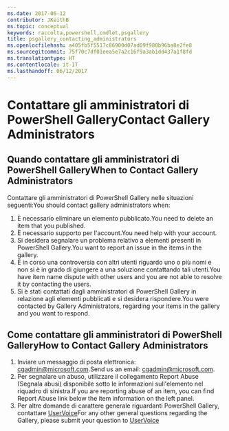 ```yaml
---
ms.date: 2017-06-12
contributor: JKeithB
ms.topic: conceptual
keywords: raccolta,powershell,cmdlet,psgallery
title: psgallery_contacting_administrators
ms.openlocfilehash: a405fb5f5517c86900d07ad09f980b96ba8e2fe8
ms.sourcegitcommit: 75f70c7df01eea5e7a2c16f9a3ab1dd437a1f8fd
ms.translationtype: HT
ms.contentlocale: it-IT
ms.lasthandoff: 06/12/2017
---
```

# <a name="contact-gallery-administrators"></a><span data-ttu-id="2a399-103">Contattare gli amministratori di PowerShell Gallery</span><span class="sxs-lookup"><span data-stu-id="2a399-103">Contact Gallery Administrators</span></span>

## <a name="when-to-contact-gallery-administrators"></a><span data-ttu-id="2a399-104">Quando contattare gli amministratori di PowerShell Gallery</span><span class="sxs-lookup"><span data-stu-id="2a399-104">When to Contact Gallery Administrators</span></span>

<span data-ttu-id="2a399-105">Contattare gli amministratori di PowerShell Gallery nelle situazioni seguenti:</span><span class="sxs-lookup"><span data-stu-id="2a399-105">You should contact gallery administrators when:</span></span>

1. <span data-ttu-id="2a399-106">È necessario eliminare un elemento pubblicato.</span><span class="sxs-lookup"><span data-stu-id="2a399-106">You need to delete an item that you published.</span></span>
2. <span data-ttu-id="2a399-107">È necessario supporto per l'account.</span><span class="sxs-lookup"><span data-stu-id="2a399-107">You need help with your account.</span></span>
3. <span data-ttu-id="2a399-108">Si desidera segnalare un problema relativo a elementi presenti in PowerShell Gallery.</span><span class="sxs-lookup"><span data-stu-id="2a399-108">You want to report an issue in the items in the gallery.</span></span>
4. <span data-ttu-id="2a399-109">È in corso una controversia con altri utenti riguardo uno o più nomi e non si è in grado di giungere a una soluzione contattando tali utenti.</span><span class="sxs-lookup"><span data-stu-id="2a399-109">You have item name dispute with other users and you are not able to resolve it by contacting the users.</span></span>
5. <span data-ttu-id="2a399-110">Si è stati contattati dagli amministratori di PowerShell Gallery in relazione agli elementi pubblicati e si desidera rispondere.</span><span class="sxs-lookup"><span data-stu-id="2a399-110">You were contacted by Gallery Administrators, regarding your items in the gallery and you want to respond.</span></span>

## <a name="how-to-contact-gallery-administrators"></a><span data-ttu-id="2a399-111">Come contattare gli amministratori di PowerShell Gallery</span><span class="sxs-lookup"><span data-stu-id="2a399-111">How to Contact Gallery Administrators</span></span>

1. <span data-ttu-id="2a399-112">Inviare un messaggio di posta elettronica: cgadmin@microsoft.com.</span><span class="sxs-lookup"><span data-stu-id="2a399-112">Send us an email: cgadmin@microsoft.com.</span></span>
2. <span data-ttu-id="2a399-113">Per segnalare un abuso, utilizzare il collegamento Report Abuse (Segnala abusi) disponibile sotto le informazioni sull'elemento nel riquadro di sinistra.</span><span class="sxs-lookup"><span data-stu-id="2a399-113">If you are reporting abuse of an item, you can find Report Abuse link below the item information on the left panel.</span></span>
3. <span data-ttu-id="2a399-114">Per altre domande di carattere generale riguardanti PowerShell Gallery, contattare [UserVoice](http://windowsserver.uservoice.com/forums/301869-powershell)</span><span class="sxs-lookup"><span data-stu-id="2a399-114">For any other general questions regarding the Gallery, please submit your question to [UserVoice](http://windowsserver.uservoice.com/forums/301869-powershell)</span></span>

